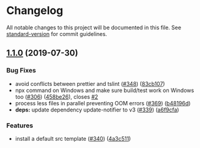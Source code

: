 # Changelog

All notable changes to this project will be documented in this file. See [standard-version](https://github.com/conventional-changelog/standard-version) for commit guidelines.

## [1.1.0](https://github.com/google/gts/compare/v1.0.0...v1.1.0) (2019-07-30)


### Bug Fixes

* avoid conflicts between prettier and tslint ([#348](https://github.com/google/gts/issues/348)) ([83cb107](https://github.com/google/gts/commit/83cb107))
* npx command on Windows and make sure build/test work on Windows too ([#306](https://github.com/google/gts/issues/306)) ([458be26](https://github.com/google/gts/commit/458be26)), closes [#2](https://github.com/google/gts/issues/2)
* process less files in parallel preventing OOM errors ([#369](https://github.com/google/gts/issues/369)) ([b48196d](https://github.com/google/gts/commit/b48196d))
* **deps:** update dependency update-notifier to v3 ([#339](https://github.com/google/gts/issues/339)) ([a6f9cfa](https://github.com/google/gts/commit/a6f9cfa))


### Features

* install a default src template ([#340](https://github.com/google/gts/issues/340)) ([4a3c511](https://github.com/google/gts/commit/4a3c511))
